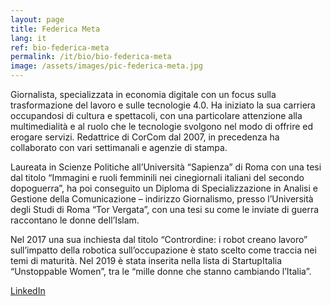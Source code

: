 ```yaml
---
layout: page
title: Federica Meta
lang: it
ref: bio-federica-meta
permalink: /it/bio/bio-federica-meta
image: /assets/images/pic-federica-meta.jpg
---
```


Giornalista, specializzata in economia digitale con un focus sulla trasformazione del lavoro e sulle tecnologie 4.0. Ha iniziato la sua carriera occupandosi di cultura e spettacoli, con una particolare attenzione alla multimedialità e al ruolo che le tecnologie svolgono nel modo di offrire ed erogare servizi. Redattrice di CorCom dal 2007, in precedenza ha collaborato con vari settimanali e agenzie di stampa.

Laureata in Scienze Politiche all’Università “Sapienza” di Roma con una  tesi dal titolo “Immagini e ruoli femminili nei cinegiornali italiani del secondo dopoguerra”, ha poi conseguito un Diploma di Specializzazione in Analisi e Gestione della Comunicazione – indirizzo Giornalismo, presso l’Università degli Studi di Roma “Tor Vergata”, con una tesi su come le inviate di guerra raccontano le donne dell’Islam.

Nel 2017 una sua inchiesta dal titolo “Contrordine: i robot creano lavoro” sull’impatto della robotica sull’occupazione è stato scelto come traccia nei temi di maturità. Nel 2019 è stata inserita nella lista di StartupItalia “Unstoppable Women”, tra le “mille donne che stanno cambiando l’Italia”.

[LinkedIn](https://www.linkedin.com/in/federica-meta-54b428167/)
